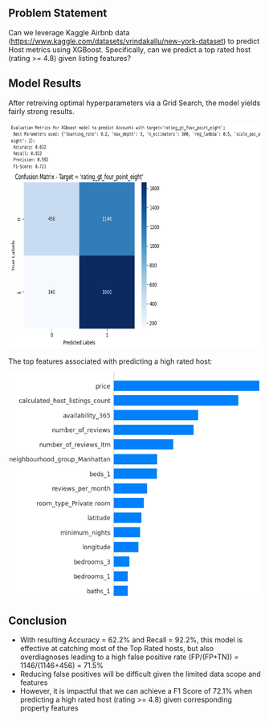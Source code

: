 ## Problem Statement

Can we leverage Kaggle Airbnb data (https://www.kaggle.com/datasets/vrindakallu/new-york-dataset) to predict Host metrics using XGBoost. Specifically, can we predict a top rated host (rating >= 4.8) given listing features?

## Model Results

After retreiving optimal hyperparameters via a Grid Search, the model yields fairly strong results.

<img src="https://github.com/mwheeler235/ny-airbnb-2024/blob/main/img/confusion matrix.png" width="600" height="450">

The top features associated with predicting a high rated host:

<img src="https://github.com/mwheeler235/ny-airbnb-2024/blob/main/img/top features.png" width="600" height="450">

## Conclusion

* With resulting Accuracy = 62.2% and Recall = 92.2%, this model is effective at catching most of the Top Rated hosts, but also overdiagnoses leading to a high false positive rate (FP/(FP+TN)) = 1146/(1146+456) = 71.5%
* Reducing false positives will be difficult given the limited data scope and features
* However, it is impactful that we can achieve a F1 Score of 72.1% when predicting a high rated host (rating >= 4.8) given corresponding property features
